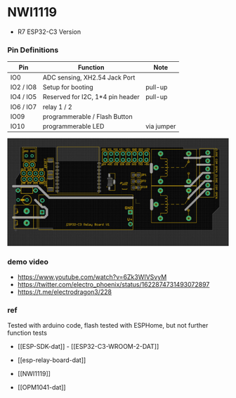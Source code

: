 # NWI1119

- R7 ESP32-C3 Version

### Pin Definitions

| Pin       | Function                          | Note       |
| --------- | --------------------------------- | ---------- |
| IO0       | ADC sensing, XH2.54 Jack Port     |            |
| IO2 / IO8 | Setup for booting                 | pull-up    |
| IO4 / IO5 | Reserved for I2C, 1\*4 pin header | pull-up    |
| IO6 / IO7 | relay 1 / 2                       |            |
| IO09      | programmerable / Flash Button     |            |
| IO10      | programmerable LED                | via jumper |

![](39-39-16-07-02-2023.png)

### demo video

- https://www.youtube.com/watch?v=6Zk3WIVSvyM
- https://twitter.com/electro_phoenix/status/1622874731493072897
- https://t.me/electrodragon3/228


### ref

Tested with arduino code, flash tested with ESPHome, but not further function tests

- [[ESP-SDK-dat]] - [[ESP32-C3-WROOM-2-DAT]]

- [[esp-relay-board-dat]]

- [[NWI1119]]

- [[OPM1041-dat]]